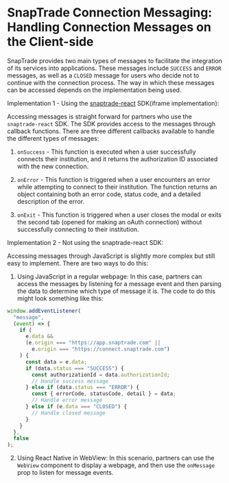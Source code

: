 # SnapTrade Connection Messaging: Handling Connection Messages on the Client-side

SnapTrade provides two main types of messages to facilitate the integration of its services into applications. These messages include `SUCCESS` and `ERROR` messages, as well as a `CLOSED` message for users who decide not to continue with the connection process. The way in which these messages can be accessed depends on the implementation being used.

Implementation 1 - Using the [snaptrade-react](https://www.npmjs.com/package/snaptrade-react) SDK(iframe implementation):

Accessing messages is straight forward for partners who use the `snaptrade-react` SDK. The SDK provides access to the messages through callback functions. There are three different callbacks available to handle the different types of messages:

1. `onSuccess` - This function is executed when a user successfully connects their institution, and it returns the authorization ID associated with the new connection.

2. `onError` - This function is triggered when a user encounters an error while attempting to connect to their institution. The function returns an object containing both an error code, status code, and a detailed description of the error.

3. `onExit` - This function is triggered when a user closes the modal or exits the second tab (opened for making an oAuth connection) without successfully connecting to their institution.

Implementation 2 - Not using the snaptrade-react SDK:

Accessing messages through JavaScript is slightly more complex but still easy to implement. There are two ways to do this:

1. Using JavaScript in a regular webpage: In this case, partners can access the messages by listening for a message event and then parsing the data to determine which type of message it is. The code to do this might look something like this:

```js
window.addEventListener(
  "message",
  (event) => {
    if (
      e.data &&
      (e.origin === "https://app.snaptrade.com" ||
        e.origin === "https://connect.snaptrade.com")
    ) {
      const data = e.data;
      if (data.status === "SUCCESS") {
        const authorizationId = data.authorizationId;
        // Handle success message
      } else if (data.status === "ERROR") {
        const { errorCode, statusCode, detail } = data;
        // Handle error message
      } else if (e.data === "CLOSED") {
        // Handle closed message
      }
    }
  },
  false
);
```

2. Using React Native in WebView: In this scenario, partners can use the `WebView` component to display a webpage, and then use the `onMessage` prop to listen for message events.
